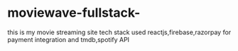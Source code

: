 # moviewave-fullstack-
this is my movie streaming site 
tech stack used reactjs,firebase,razorpay for payment integration and tmdb,spotify API
